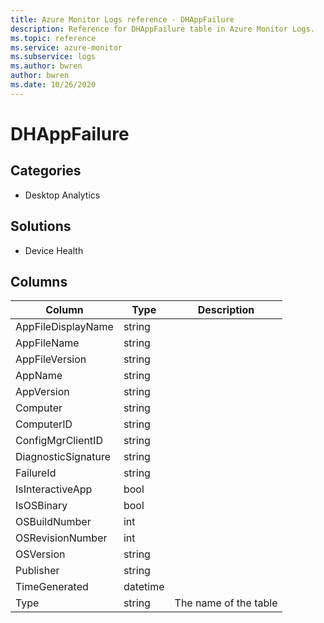 ```yaml
---
title: Azure Monitor Logs reference - DHAppFailure
description: Reference for DHAppFailure table in Azure Monitor Logs.
ms.topic: reference
ms.service: azure-monitor
ms.subservice: logs
ms.author: bwren
author: bwren
ms.date: 10/26/2020
---
```


# DHAppFailure

 

## Categories

- Desktop Analytics
## Solutions

- Device Health




## Columns

|Column|Type|Description|
|---|---|---|
|AppFileDisplayName|string||
|AppFileName|string||
|AppFileVersion|string||
|AppName|string||
|AppVersion|string||
|Computer|string||
|ComputerID|string||
|ConfigMgrClientID|string||
|DiagnosticSignature|string||
|FailureId|string||
|IsInteractiveApp|bool||
|IsOSBinary|bool||
|OSBuildNumber|int||
|OSRevisionNumber|int||
|OSVersion|string||
|Publisher|string||
|TimeGenerated|datetime||
|Type|string|The name of the table|
